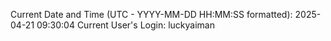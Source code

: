 Current Date and Time (UTC - YYYY-MM-DD HH:MM:SS formatted): 2025-04-21 09:30:04
Current User's Login: luckyaiman
